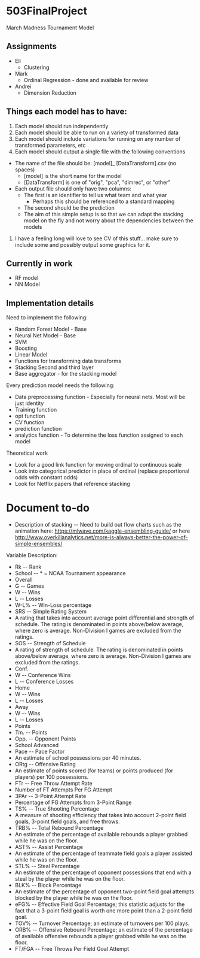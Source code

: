 # 503FinalProject
March Madness Tournament Model

## Assignments
- Eli
  - Clustering
- Mark
  - Ordinal Regression - done and available for review
- Andrei
  - Dimension Reduction

## Things each model has to have:
1. Each model should run independently
1. Each model should be able to run on a variety of transformed data
  1. Each model should include variations for running on any number of transformed parameters, etc
1. Each model should output a single file with the following conventions
  * The name of the file should be: [model]_ [DataTransform].csv (no spaces)
    * [model] is the short name for the model
    * [DataTransform] is one of "orig", "pca", "dimrec", or "other"
  * Each output file should only have two columns:
    * The first is an identifier to tell us what team and what year
      * Perhaps this should be referenced to a standard mapping
    * The second should be the prediction
    * The aim of this simple setup is so that we can adapt the stacking model on the fly and not worry about the dependencies between the models
1. I have a feeling long will love to see CV of this stuff... make sure to include some and possibly output some graphics for it.

## Currently in work
- RF model
- NN Model

## Implementation details
Need to implement the following:
- Random Forest Model - Base
- Neural Net Model - Base
- SVM
- Boosting
- Linear Model
- Functions for transforming data transforms
- Stacking Second and third layer
- Base aggregator - for the stacking model

Every prediction model needs the following:
- Data preprocessing function - Especially for neural nets. Most will be just identity
- Training function
- opt function
- CV function
- prediction function
- analytics function - To determine the loss function assigned to each model

Theoretical work
- Look for a good link function for moving ordinal to continuous scale
- Look into categorical predictor in place of ordinal (replace proportional odds with constant odds)
- Look for Netflix papers that reference stacking

# Document to-do
- Description of stacking
-- Need to build out flow charts such as the animation here: https://mlwave.com/kaggle-ensembling-guide/ or here http://www.overkillanalytics.net/more-is-always-better-the-power-of-simple-ensembles/


Variable Description:
- Rk -- Rank
- School -- * = NCAA Tournament appearance
- Overall
- G -- Games
- W -- Wins
- L -- Losses
- W-L% -- Win-Loss percentage
- SRS -- Simple Rating System
- A rating that takes into account average point differential and strength of schedule. The rating is denominated in points above/below average, where zero is average. Non-Division I games are excluded from the ratings.
- SOS -- Strength of Schedule
- A rating of strength of schedule. The rating is denominated in points above/below average, where zero is average. Non-Division I games are excluded from the ratings.
- Conf.
- W -- Conference Wins
- L -- Conference Losses
- Home
- W -- Wins
- L -- Losses
- Away
- W -- Wins
- L -- Losses
- Points
- Tm. -- Points
- Opp. -- Opponent Points
- School Advanced
- Pace -- Pace Factor
- An estimate of school possessions per 40 minutes.
- ORtg -- Offensive Rating
- An estimate of points scored (for teams) or points produced (for players) per 100 possessions.
- FTr -- Free Throw Attempt Rate
- Number of FT Attempts Per FG Attempt
- 3PAr -- 3-Point Attempt Rate
- Percentage of FG Attempts from 3-Point Range
- TS% -- True Shooting Percentage
- A measure of shooting efficiency that takes into account 2-point field goals, 3-point field goals, and free throws.
- TRB% -- Total Rebound Percentage
- An estimate of the percentage of available rebounds a player grabbed while he was on the floor.
- AST% -- Assist Percentage
- An estimate of the percentage of teammate field goals a player assisted while he was on the floor.
- STL% -- Steal Percentage
- An estimate of the percentage of opponent possessions that end with a steal by the player while he was on the floor.
- BLK% -- Block Percentage
- An estimate of the percentage of opponent two-point field goal attempts blocked by the player while he was on the floor.
- eFG% -- Effective Field Goal Percentage; this statistic adjusts for the fact that a 3-point field goal is worth one more point than a 2-point field goal.
- TOV% -- Turnover Percentage; an estimate of turnovers per 100 plays.
- ORB% -- Offensive Rebound Percentage; an estimate of the percentage of available offensive rebounds a player grabbed while he was on the floor.
- FT/FGA -- Free Throws Per Field Goal Attempt
